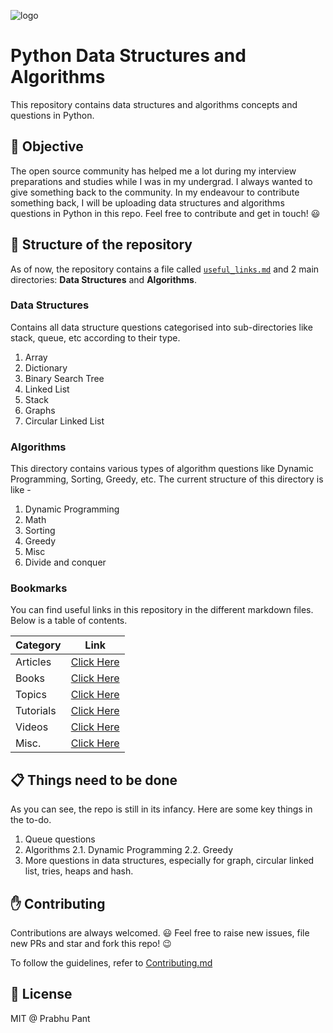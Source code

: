 ![logo](logo/logo.png)

# Python Data Structures and Algorithms

This repository contains data structures and algorithms concepts and questions in Python.

## :dart: Objective

The open source community has helped me a lot during my interview preparations and studies while I was in my undergrad. I always wanted to give something back to the community. In my endeavour to contribute something back, I will be uploading data structures and algorithms questions in Python in this repo. Feel free to contribute and get in touch! :smiley:

## :file_folder: Structure of the repository

As of now, the repository contains a file called [`useful_links.md`](useful_links.md) and 2 main directories: **Data Structures** and **Algorithms**.

### Data Structures

Contains all data structure questions categorised into sub-directories like stack, queue, etc according to their type.

1. Array
2. Dictionary
3. Binary Search Tree
4. Linked List
5. Stack
6. Graphs
7. Circular Linked List

### Algorithms

This directory contains various types of algorithm questions like Dynamic Programming, Sorting, Greedy, etc. The current structure of this directory is like -

1. Dynamic Programming
2. Math
3. Sorting
4. Greedy
5. Misc
6. Divide and conquer
### Bookmarks

You can find useful links in this repository in the different markdown files. Below is a table of contents.

| Category | Link |
| :-- | :--: |
| Articles | [Click Here](https://github.com/prabhupant/python-ds/blob/master/bookmarks/articles.md) |
| Books | [Click Here](https://github.com/prabhupant/python-ds/blob/master/bookmarks/books.md) |
| Topics | [Click Here](https://github.com/prabhupant/python-ds/blob/master/bookmarks/topics.md) |
| Tutorials | [Click Here](https://github.com/prabhupant/python-ds/blob/master/bookmarks/tutorials.md) |
| Videos | [Click Here](https://github.com/prabhupant/python-ds/blob/master/bookmarks/videos.md) |
| Misc. | [Click Here](https://github.com/prabhupant/python-ds/blob/master/bookmarks/misc.md) |

## :clipboard: Things need to be done

As you can see, the repo is still in its infancy. Here are some key things in the to-do.

1. Queue questions
2. Algorithms
    2.1. Dynamic Programming
    2.2. Greedy
3. More questions in data structures, especially for graph, circular linked list, tries, heaps and hash.

## :raised_hand: Contributing

Contributions are always welcomed. :smiley:
Feel free to raise new issues, file new PRs and star and fork this repo! :wink:

To follow the guidelines, refer to [Contributing.md](CONTRIBUTING.md)


## :page_facing_up: License

MIT @ Prabhu Pant

